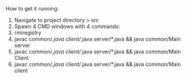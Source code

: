 How to get it running:

1. Navigate to project directory > src
2. Spawn 4 CMD windows with 4 commands:
3. rmiregistry
4. javac common/*.java client/*.java server/*.java && java common/Main server
5. javac common/*.java client/*.java server/*.java && java common/Main Client
6. javac common/*.java client/*.java server/*.java && java common/Main client